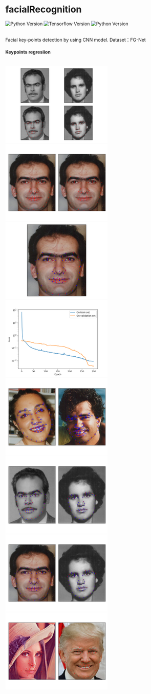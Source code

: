 # facialRecognition
![Python Version](https://img.shields.io/badge/Python-v3.6-blue)
![Tensorflow Version](https://img.shields.io/badge/Tensorflow-V2.2.0-brightgreen)
![Python Version](https://img.shields.io/badge/opencv-python-blue)

<br/>
Facial key-points detection by using CNN model. Dataset：FG-Net

#### Keypoints regresiion
<br/>
<img src="images/Figure_3.png" width="320" height="240">
<img src="images/Figure_4.png" width="320" height="240">
<img src="images/Figure_5.png" width="320" height="240">
<img src="images/Figure_2.png" width="320" height="240">
<img src="images/Figure_7.png" width="320" height="240">
<img src="images/Figure_11.png" width="320" height="240">
<img src="images/Figure_12.png" width="320" height="240">
<img src="images/Figure_13.png" width="320" height="240">
